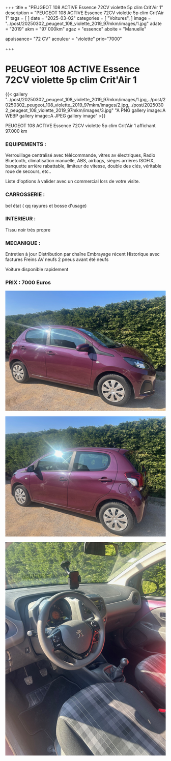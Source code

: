 +++
title = "PEUGEOT 108 ACTIVE Essence 72CV violette 5p clim Crit'Air 1"
description = "PEUGEOT 108 ACTIVE Essence 72CV violette 5p clim Crit'Air 1"
tags = [
]
date = "2025-03-02"
categories = [
    "Voitures",
]
image = "../post/20250302_peugeot_108_violette_2019_97mkm/images/1.jpg"
adate = "2019"
akm = "97 000km"
agaz = "essence"
aboite = "Manuelle"

apuissance= "72 CV"
acouleur = "violette"
prix="7000"

+++

# PEUGEOT 108 ACTIVE Essence 72CV violette 5p clim Crit'Air 1

{{< gallery "../post/20250302_peugeot_108_violette_2019_97mkm/images/1.jpg,../post/20250302_peugeot_108_violette_2019_97mkm/images/2.jpg,../post/20250302_peugeot_108_violette_2019_97mkm/images/3.jpg" "A PNG gallery image::A WEBP gallery image::A JPEG gallery image" >}}


PEUGEOT 108 ACTIVE Essence 72CV violette 5p clim Crit'Air 1 affichant 97.000 km


### EQUIPEMENTS :
Verrouillage centralisé avec télécommande, vitres av électriques, Radio Bluetooth, climatisation manuelle, ABS, airbags, sièges arrières ISOFIX, banquette arrière rabattable, limiteur de vitesse, double des clés, véritable roue de secours, etc..


Liste d'options à valider avec un commercial lors de votre visite.


### CARROSSERIE :
 bel état  ( qq rayures et bosse d'usage)


### INTERIEUR :
Tissu noir très propre

### MECANIQUE :
Entretien à jour
Distribution par chaîne
Embrayage récent
Historique avec factures
Freins AV neufs
2 pneus avant été neufs



Voiture disponible rapidement


### PRIX : 7000 Euros


<!-- more -->


![](images/1.jpg)

![](images/2.jpg)

![](images/3.jpg)

